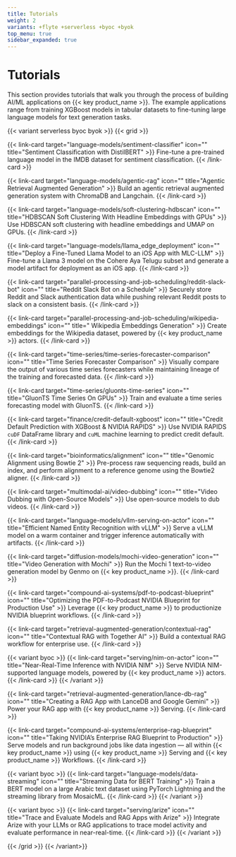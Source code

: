 ```yaml
---
title: Tutorials
weight: 2
variants: +flyte +serverless +byoc +byok
top_menu: true
sidebar_expanded: true
---
```


# Tutorials

This section provides tutorials that walk you through the process of building AI/ML applications on {{< key product_name >}}.
The example applications range from training XGBoost models in tabular datasets to fine-tuning large language models for text generation tasks.

{{< variant serverless byoc byok >}}
{{< grid >}}

{{< link-card target="language-models/sentiment-classifier" icon="" title="Sentiment Classification with DistilBERT" >}}
Fine-tune a pre-trained language model in the IMDB dataset for sentiment classification.
{{< /link-card >}}

{{< link-card target="language-models/agentic-rag" icon="" title="Agentic Retrieval Augmented Generation" >}}
Build an agentic retrieval augmented generation system with ChromaDB and Langchain.
{{< /link-card >}}

{{< link-card target="language-models/soft-clustering-hdbscan" icon="" title="HDBSCAN Soft Clustering With Headline Embeddings with GPUs" >}}
Use HDBSCAN soft clustering with headline embeddings and UMAP on GPUs.
{{< /link-card >}}

{{< link-card target="language-models/llama_edge_deployment" icon="" title="Deploy a Fine-Tuned Llama Model to an iOS App with MLC-LLM" >}}
Fine-tune a Llama 3 model on the Cohere Aya Telugu subset and generate a model artifact for deployment as an iOS app.
{{< /link-card >}}

{{< link-card target="parallel-processing-and-job-scheduling/reddit-slack-bot" icon="" title="Reddit Slack Bot on a Schedule" >}}
Securely store Reddit and Slack authentication data while pushing relevant Reddit posts to slack on a consistent basis.
{{< /link-card >}}

{{< link-card target="parallel-processing-and-job-scheduling/wikipedia-embeddings" icon="" title=" Wikipedia Embeddings Generation" >}}
Create embeddings for the Wikipedia dataset, powered by {{< key product_name >}} actors.
{{< /link-card >}}

{{< link-card target="time-series/time-series-forecaster-comparison" icon="" title="Time Series Forecaster Comparison" >}}
Visually compare the output of various time series forecasters while
maintaining lineage of the training and forecasted data.
{{< /link-card >}}

{{< link-card target="time-series/gluonts-time-series" icon="" title="GluonTS Time Series On GPUs" >}}
Train and evaluate a time series forecasting model with GluonTS.
{{< /link-card >}}

{{< link-card target="finance/credit-default-xgboost" icon="" title="Credit Default Prediction with XGBoost & NVIDIA RAPIDS" >}}
Use NVIDIA RAPIDS `cuDF` DataFrame library and `cuML` machine learning to predict credit default.
{{< /link-card >}}

{{< link-card target="bioinformatics/alignment" icon="" title="Genomic Alignment using Bowtie 2" >}}
Pre-process raw sequencing reads, build an index, and perform alignment to a reference genome using the Bowtie2 aligner.
{{< /link-card >}}

{{< link-card target="multimodal-ai/video-dubbing" icon="" title="Video Dubbing with Open-Source Models" >}}
Use open-source models to dub videos.
{{< /link-card >}}

{{< link-card target="language-models/vllm-serving-on-actor" icon="" title="Efficient Named Entity Recognition with vLLM" >}}
Serve a vLLM model on a warm container and trigger inference automatically with artifacts.
{{< /link-card >}}

{{< link-card target="diffusion-models/mochi-video-generation" icon="" title="Video Generation with Mochi" >}}
Run the Mochi 1 text-to-video generation model by Genmo on {{< key product_name >}}.
{{< /link-card >}}

{{< link-card target="compound-ai-systems/pdf-to-podcast-blueprint" icon="" title="Optimizing the PDF-to-Podcast NVIDIA Blueprint for Production Use" >}}
Leverage {{< key product_name >}} to productionize NVIDIA blueprint workflows.
{{< /link-card >}}

{{< link-card target="retrieval-augmented-generation/contextual-rag" icon="" title="Contextual RAG with Together AI" >}}
Build a contextual RAG workflow for enterprise use.
{{< /link-card >}}

{{< variant byoc >}}
{{< link-card target="serving/nim-on-actor" icon="" title="Near-Real-Time Inference with NVIDIA NIM" >}}
Serve NVIDIA NIM-supported language models, powered by {{< key product_name >}} actors.
{{< /link-card >}}
{{< /variant >}}

{{< link-card target="retrieval-augmented-generation/lance-db-rag" icon="" title="Creating a RAG App with LanceDB and Google Gemini" >}}
Power your RAG app with {{< key product_name >}} Serving.
{{< /link-card >}}

{{< link-card target="compound-ai-systems/enterprise-rag-blueprint" icon="" title="Taking NVIDIA’s Enterprise RAG Blueprint to Production" >}}
Serve models and run background jobs like data ingestion — all within {{< key product_name >}} using {{< key product_name >}} Serving and {{< key product_name >}} Workflows.
{{< /link-card >}}

{{< variant byoc >}}
{{< link-card target="language-models/data-streaming" icon="" title="Streaming Data for BERT Training" >}}
Train a BERT model on a large Arabic text dataset using PyTorch Lightning and the streaming library from MosaicML.
{{< /link-card >}}
{{< /variant >}}

{{< variant byoc >}}
{{< link-card target="serving/arize" icon="" title="Trace and Evaluate Models and RAG Apps with Arize" >}}
Integrate Arize with your LLMs or RAG applications to trace model activity and evaluate performance in near-real-time.
{{< /link-card >}}
{{< /variant >}}

{{< /grid >}}
{{< /variant>}}
